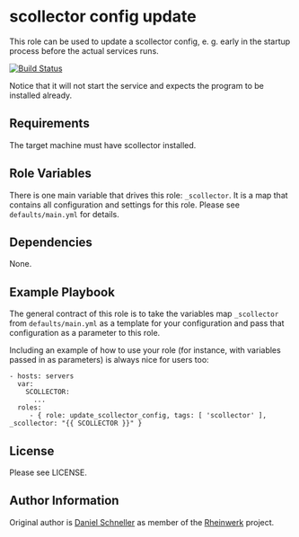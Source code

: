 scollector config update
=========

This role can be used to update a scollector config, e. g. early in the
startup process before the actual services runs.

[![Build Status](https://github.com/Rheinwerk/ansible-role-update_scollector_config/actions/workflows/ci.yml/badge.svg)](https://github.com/Rheinwerk/ansible-role-update_scollector_config/actions/workflows/ci.yml)

Notice that it will not start the service and expects the program to be
installed already.

Requirements
------------

The target machine must have scollector installed.

Role Variables
--------------
There is one main variable that drives this role: `_scollector`. It is a map that contains all configuration and settings for this role.
Please see `defaults/main.yml` for details.

Dependencies
------------

None.


Example Playbook
----------------

The general contract of this role is to take the variables map `_scollector` from `defaults/main.yml` as a template for your configuration and pass that configuration as a parameter to this role.

Including an example of how to use your role (for instance, with variables passed in as parameters) is always nice for users too:

    - hosts: servers
      var:
        SCOLLECTOR:
          ...
      roles:
         - { role: update_scollector_config, tags: [ 'scollector' ], _scollector: "{{ SCOLLECTOR }}" }

License
-------

Please see LICENSE.

Author Information
------------------

Original author is [Daniel Schneller](https://github.com/dschneller) as member of the [Rheinwerk](https://github.com/Rheinwerk) project.

